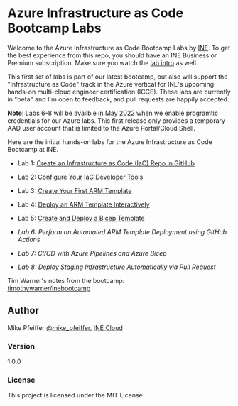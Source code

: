 # Azure Infrastructure as Code Bootcamp Labs

Welcome to the Azure Infrastructure as Code Bootcamp Labs by [INE](https://ine.com). To get the best experience from this repo, you should have an INE Business or Premium subscription. Make sure you watch the [lab intro](https://github.com/mikepfeiffer/azure-iac-bootcamp/blob/main/lab-intro.mp4) as well.

This first set of labs is part of our latest bootcamp, but also will support the "Infrastructure as Code" track in the Azure vertical for INE's upcoming hands-on multi-cloud engineer certification (ICCE). These labs are currently in "beta" and I'm open to feedback, and pull requests are happily accepted.

**Note**: Labs 6-8 will be availble in May 2022 when we enable programtic credentials for our Azure labs. This first release only provides a temporary AAD user account that is limited to the Azure Portal/Cloud Shell.

Here are the initial hands-on labs for the Azure Infrastructure as Code Bootcamp at INE.

- Lab 1: [Create an Infrastructure as Code (IaC) Repo in GitHub](https://github.com/mikepfeiffer/azure-iac-bootcamp/tree/main/Lab%201)

- Lab 2: [Configure Your IaC Developer Tools](https://github.com/mikepfeiffer/azure-iac-bootcamp/tree/main/Lab%202)

- Lab 3: [Create Your First ARM Template](https://github.com/mikepfeiffer/azure-iac-bootcamp/tree/main/Lab%203)

- Lab 4: [Deploy an ARM Template Interactively](https://github.com/mikepfeiffer/azure-iac-bootcamp/tree/main/Lab%204)

- Lab 5: [Create and Deploy a Bicep Template](https://github.com/mikepfeiffer/azure-iac-bootcamp/tree/main/Lab%205)

- *Lab 6: Perform an Automated ARM Template Deployment using GitHub Actions*

- *Lab 7: CI/CD with Azure Pipelines and Azure Bicep*

- *Lab 8: Deploy Staging Infrastructure Automatically via Pull Request*

Tim Warner's notes from the bootcamp:<br>
[timothywarner/inebootcamp](https://github.com/timothywarner/inebootcamp)

## Author

Mike Pfeiffer
[@mike_pfeiffer](https://twitter.com/mike_pfeiffer), 
[INE Cloud](https://ine.com/learning/areas/cloud)

### Version

1.0.0

### License

This project is licensed under the MIT License
